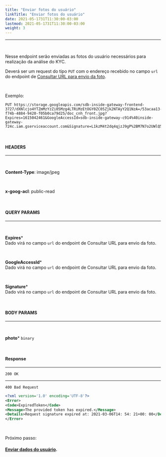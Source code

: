 ```yaml
---
title: "Enviar fotos do usuário"
linkTitle: "Enviar fotos do usuário"
date: 2021-05-1731T11:30:00-03:00
lastmod: 2021-05-1731T11:30:00-03:00
weight: 3
---
```

---
<br>

Nesse endpoint serão enviadas as fotos do usuário necessários para realização da análise do KYC.

Deverá ser um request do tipo `PUT` com o endereço recebido no campo `url` do endpoint de [Consultar URL para envio da foto](/docs/referencia-da-api/kyc/consultar-url-para-foto/).

<br>

Exemplo:


```
PUT https://storage.googleapis.com/sdb-inside-gateway-frontend-3727/dXNlcjo4YTZmMzYzZi05Mzg4LTRiMzEtOGY0ZC05Zjk2NTAyY2Q1NzA=/53acaa13-f74b-4884-9420-f05b0ca79d25/doc_cnh_front.jpg?Expires=1615042461&GoogleAccessId=sdb-inside-gateway-c914%40inside-gateway-724c.iam.gserviceaccount.com&Signature=L1kzM4t2dq4qjzJ9gP%2BM7N7o2UWlQ59TXYui7OyMBe107TvVvSLEqN%2B1VL4Y5pBK%2FKqKoJWXKGizT6PNC%2BP5aPRz9qR94m1oPG2lsNspjFLO%2BdrRhdMTx21ylHNLIOWy54vJ5A84WIAlnAIZvHU7%2B1a2%2BRn8Wd3b62djcOpndFEAYCJDQBBENLwY%2B0Qs0KbumICdVWNqfxwttaOj%2FDpzMqp0TrDfmx8xfL5FyIzyBn7BYwfmhJeWU2VFjWVztohj0wiOIPcHlK%2BUkgGNYQ8qXYMY5aWeO6A55%2FO20QErizp%2BX2Ad2YlfS5mOozXvjFPShR7%2FRBxkhAj%2BEFx9EyVy2A%3D%3D
```

<br>

#### **HEADERS**
---
<br>

**Content-Type**: image/jpeg

<br>

**x-goog-acl**: public-read

<br>

#### **QUERY PARAMS**
---

<br>

**Expires***
<br>Dado virá no campo `url` do endpoint de Consultar URL para envio da foto.

<br>

**GoogleAccessId***
<br>Dado virá no campo `url` do endpoint de Consultar URL para envio da foto.

<br>

**Signature***
<br>Dado virá no campo `url` do endpoint de Consultar URL para envio da foto.

<br>


#### **BODY PARAMS**
---

<br>


**photo*** `binary`

<br>

#### **Response**
---

```
200 OK
```

---

```
400 Bad Request
```

```xml
<?xml version='1.0' encoding='UTF-8'?>
<Error>
<Code>ExpiredToken</Code>
<Message>The provided token has expired.</Message>
<Details>Request signature expired at: 2021-03-06T14: 54: 21+00: 00</Details>
</Error>
```

<br>

Próximo passo:

#### [Enviar dados do usuário](/docs/referencia-da-api/kyc/enviar-dados-do-usuario/).

